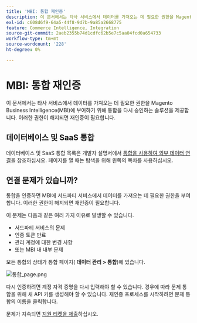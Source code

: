 ```yaml
---
title: 'MBI: 통합 재인증'
description: 이 문서에서는 타사 서비스에서 데이터를 가져오는 데 필요한 권한을 Magento Business Intelligence(MBI)에 부여하기 위해 통합을 다시 승인하는 솔루션을 제공합니다. 이러한 권한이 해지되면 재인증이 필요합니다.
exl-id: c608d6f9-64a5-44f8-9d7b-9a85a2668775
feature: Commerce Intelligence, Integration
source-git-commit: 2aeb2355b74d1cdfc62b5e7c5aa04fcd0a654733
workflow-type: tm+mt
source-wordcount: '228'
ht-degree: 0%

---
```


# MBI: 통합 재인증

이 문서에서는 타사 서비스에서 데이터를 가져오는 데 필요한 권한을 Magento Business Intelligence(MBI)에 부여하기 위해 통합을 다시 승인하는 솔루션을 제공합니다. 이러한 권한이 해지되면 재인증이 필요합니다.

## 데이터베이스 및 SaaS 통합

데이터베이스 및 SaaS 통합 목록은 개발자 설명서에서 [통합을 사용하여 외부 데이터 연결](https://experienceleague.adobe.com/en/docs/commerce-business-intelligence/mbi/analyze/saas/integrations)을 참조하십시오. 페이지를 열 때는 탐색을 위해 왼쪽의 목차를 사용하십시오.

## 연결 문제가 있습니까?

통합을 인증하면 MBI에 서드파티 서비스에서 데이터를 가져오는 데 필요한 권한을 부여합니다. 이러한 권한이 해지되면 재인증이 필요합니다.

이 문제는 다음과 같은 여러 가지 이유로 발생할 수 있습니다.

* 서드파티 서비스의 문제
* 인증 토큰 만료
* 관리 계정에 대한 변경 사항
* 또는 MBI 내 내부 문제

모든 통합의 상태가 통합 페이지( **데이터 관리 > 통합**)에 있습니다.

![통합_page.png](assets/Integrations_page.png)

다시 인증하려면 계정 자격 증명을 다시 입력해야 할 수 있습니다. 경우에 따라 문제 통합을 위해 새 API 키를 생성해야 할 수 있습니다. 재인증 프로세스를 시작하려면 문제 통합의 이름을 클릭합니다.

문제가 지속되면 [지원 티켓을 제출](/help/help-center-guide/help-center/magento-help-center-user-guide.md#submit-ticket)하십시오.
